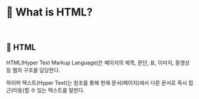 # 🔴 What is HTML?

<br/>

## 🔺 HTML

HTML(Hyper Text Markup Language)은 페이지의 제목, 문단, 표, 이미지, 동영상 등 웹의 구조를 담당한다.

하이퍼 텍스트(Hyper Text)는 참조를 통해 현재 문서(페이지)에서 다른 문서로 즉시 접근(이동)할 수 있는 텍스트를 말한다.
